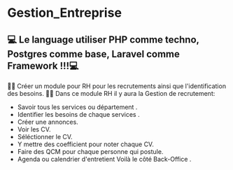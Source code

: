# Gestion_Entreprise

## 💻 Le language utiliser PHP comme techno, Postgres comme base, Laravel comme Framework !!!💻
🔎🔎 Créer un module pour RH pour les recrutements ainsi que l'identification des besoins. 🔎🔎
Dans ce module RH il y aura la Gestion de recrutement:
  - Savoir tous les services ou département .
  - Identifier les besoins de chaque services .
  - Créer une annonces.
  - Voir les CV.
  - Séléctionner le CV.
  - Y mettre des coefficient pour noter chaque CV.
  - Faire des QCM pour chaque personne qui postule.
  - Agenda ou calendrier d'entretient
    Voilà le côté Back-Office .
